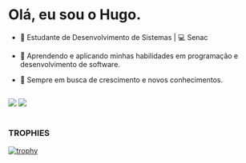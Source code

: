 # Olá, eu sou o Hugo.
- 🚀 Estudante de Desenvolvimento de Sistemas | 💻 Senac
- 🔧 Aprendendo e aplicando minhas habilidades em programação e desenvolvimento de software.
- 🌱 Sempre em busca de crescimento e novos conhecimentos.
  
  ##
 <div>
  <a href="https://www.linkedin.com/in/hugo-ruan-6378b2268/"; target="_blank"><img src="https://img.shields.io/badge/-LinkedIn-%230077B5?style=for-the-badge&logo=linkedin&logoColor=white&quot; target="_blank"></a>
    <a href = "hugoruanmiranda@gmail.com"><img src="https://img.shields.io/badge/-Gmail-%23333?style=for-the-badge&logo=gmail&logoColor=white" target="_blank"></a>
  
</div>

<br>


 ### TROPHIES
 

[![trophy](https://github-profile-trophy.vercel.app/?username=DocenteDevRafael&theme=onedark)](https://github.com/ryo-ma/github-profile-trophy)

 





